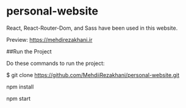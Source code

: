 # personal-website

React, React-Router-Dom, and Sass have been used in this website.

Preview: https://mehdirezakhani.ir

##Run the Project

Do these commands to run the project:

$ git clone https://github.com/MehdiiRezakhani/personal-website.git

npm install

npm start
